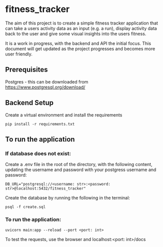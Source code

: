# fitness_tracker

The aim of this project is to create a simple fitness tracker application that can take a users activity data as an input (e.g. a run), display activity data back to the user and give some visual insights into the users fitness. 

It is a work in progress, with the backend and API the initial focus. This document will get updated as the project progresses and becomes more user friendly.

## Prerequisites

Postgres - this can be downloaded from https://www.postgresql.org/download/

## Backend Setup

Create a virtual environment and install the requirements

```pip install -r requirements.txt```

## To run the application

### If database does not exist:

Create a .env file in the root of the directory, with the following content, updating the username and password with your postgress username and password:

```DB_URL="postgresql://<username: str>:<password: str>@localhost:5432/fitness_tracker"```

Create the database by running the following in the terminal:

```psql -f create.sql```

### To run the application:

```uvicorn main:app --reload --port <port: int>```

To test the requests, use the browser and localhost:<port: int>/docs
